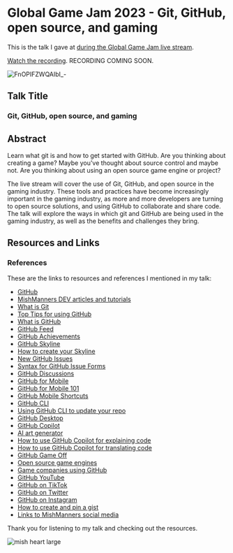 # Global Game Jam 2023 - Git, GitHub, open source, and gaming

This is the talk I gave at [during the Global Game Jam live stream](https://www.twitch.tv/globalgamejam).

[Watch the recording](). RECORDING COMING SOON.

![FnOPIFZWQAIbI_-](https://user-images.githubusercontent.com/36594527/214278165-0b840ff9-79fa-4db2-8ff9-5c541cf9dd0f.jpg)

## Talk Title

### Git, GitHub, open source, and gaming

## Abstract

Learn what git is and how to get started with GitHub. Are you thinking about creating a game? Maybe you've thought about source control and maybe not. Are you thinking about using an open source game engine or project?

The live stream will cover the use of Git, GitHub, and open source in the gaming industry. These tools and practices have become increasingly important in the gaming industry, as more and more developers are turning to open source solutions, and using GitHub to collaborate and share code. The talk will explore the ways in which git and GitHub are being used in the gaming industry, as well as the benefits and challenges they bring.

## Resources and Links

### References

These are the links to resources and references I mentioned in my talk:

- [GitHub](https://github.com)
- [MishManners DEV articles and tutorials](https://dev.to/mishmanners)
- [What is Git](https://git-scm.com/)
- [Top Tips for using GitHub](https://dev.to/mishmanners/top-tips-for-using-github-l4m)
- [What is GitHub](https://youtu.be/pBy1zgt0XPc)
- [GitHub Feed](https://github.blog/2022-03-22-improving-your-github-feed/)
- [GitHub Achievements](https://github.blog/2022-06-09-introducing-achievements-recognizing-the-many-stages-of-a-developers-coding-journey/)
- [GitHub Skyline](https://skyline.github.com/)
- [How to create your Skyline](https://dev.to/mishmanners/get-your-github-2021-year-of-contributions-in-3d-30pk)
- [New GitHub Issues](https://github.com/features/issues)
- [Syntax for GitHub Issue Forms](https://docs.github.com/en/communities/using-templates-to-encourage-useful-issues-and-pull-requests/syntax-for-issue-forms)
- [GitHub Discussions](https://docs.github.com/en/discussions)
- [GitHub for Mobile](https://mobile.github.com)
- [GitHub for Mobile 101](https://dev.to/github/did-you-know-github-has-a-mobile-app-1gie)
- [GitHub Mobile Shortcuts](https://dev.to/github/customise-github-mobile-to-work-better-for-you-shortcuts-and-more-5ck8)
- [GitHub CLI](https://cli.github.com/)
- [Using GitHub CLI to update your repo](https://dev.to/mishmanners/using-the-github-cli-to-update-your-repo-2nnm)
- [GitHub Desktop](https://github.com/mobile)
- [GitHub Copilot](https://copilot.github.com/)
- [AI art generator](https://creator.nightcafe.studio/creation/O0iBOpUCgygcGNJsAz9I)
- [How to use GitHub Copilot for explaining code](https://dev.to/github/understand-your-code-using-github-copilot-5375)
- [How to use GitHub Copilot for translating code](https://dev.to/github/how-to-translate-code-into-other-languages-using-github-copilot-3n6f)
- [GitHub Game Off](https://itch.io/jam/game-off-2022)
- [Open source game engines](https://itch.io/jam/game-off-2022)
- [Game companies using GitHub](https://github.com/leereilly/games#major-companies)
- [GitHub YouTube](https://youtube.com/c/github)
- [GitHub on TikTok](https://tiktok.com/github)
- [GitHub on Twitter](https://twitter.com/github)
- [GitHub on Instagram](https://instagram.com/github)
- [How to create and pin a gist](https://dev.to/mishmanners/how-to-create-and-pin-a-gist-on-github-16p0)
- [Links to MishManners social media](https://mishmanners.info)

Thank you for listening to my talk and checking out the resources.

![mish heart large](https://user-images.githubusercontent.com/36594527/195619762-82827b2e-bfdd-49b6-b8df-5b9e15f4f044.png)
